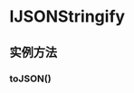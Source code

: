 # IJSONStringify


## 实例方法

### toJSON()

<!-- UTSJSON.IJSONStringify.toJSON.description -->

<!-- UTSJSON.IJSONStringify.toJSON.param -->

<!-- UTSJSON.IJSONStringify.toJSON.returnValue -->

<!-- UTSJSON.IJSONStringify.toJSON.test -->

<!-- UTSJSON.IJSONStringify.toJSON.compatibility -->

<!-- UTSJSON.IJSONStringify.toJSON.tutorial -->

